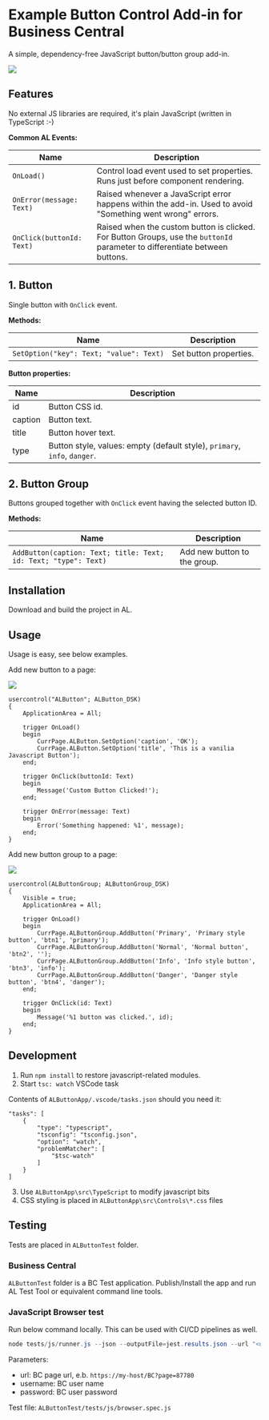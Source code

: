 # Example Button Control Add-in for Business Central

A simple, dependency-free JavaScript button/button group add-in.

![](https://raw.githubusercontent.com/dynasist/al-button/master/media/screenshot.png)

## Features

No external JS libraries are required, it's plain JavaScript (written in TypeScript :-)

**Common AL Events:**

|Name    |Description|
|--------|-----------|
|`OnLoad()`|Control load event used to set properties. Runs just before component rendering. |
|`OnError(message: Text)`|Raised whenever a JavaScript error happens within the add-in. Used to avoid "Something went wrong" errors. |
|`OnClick(buttonId: Text)`|Raised when the custom button is clicked. For Button Groups, use the `buttonId` parameter to differentiate between buttons. |

## 1. Button

Single button with `OnClick` event.

**Methods:**

|Name    |Description|
|--------|-----------|
|`SetOption("key": Text; "value": Text)`|Set button properties. |

**Button properties:**

|Name    |Description|
|--------|-----------|
|id|Button CSS id. |
|caption|Button text. |
|title|Button hover text. |
|type|Button style, values: empty (default style), `primary`, `info`, `danger`. |


## 2. Button Group

Buttons grouped together with `OnClick` event having the selected button ID.

**Methods:**

|Name    |Description|
|--------|-----------|
|`AddButton(caption: Text; title: Text; id: Text; "type": Text)`|Add new button to the group. |


## Installation

Download and build the project in AL.

## Usage

Usage is easy, see below examples.

Add new button to a page:

![](https://raw.githubusercontent.com/dynasist/al-button/master/media/button.png)

```
usercontrol("ALButton"; ALButton_DSK)
{
    ApplicationArea = All;

    trigger OnLoad()
    begin
        CurrPage.ALButton.SetOption('caption', 'OK');
        CurrPage.ALButton.SetOption('title', 'This is a vanilia Javascript Button');
    end;

    trigger OnClick(buttonId: Text)
    begin
        Message('Custom Button Clicked!');
    end;

    trigger OnError(message: Text)
    begin 
        Error('Something happened: %1', message);
    end;
}
```

Add new button group to a page:

![](https://raw.githubusercontent.com/dynasist/al-button/master/media/buttongroup.png)

```
usercontrol(ALButtonGroup; ALButtonGroup_DSK)
{
    Visible = true;
    ApplicationArea = All;

    trigger OnLoad()
    begin
        CurrPage.ALButtonGroup.AddButton('Primary', 'Primary style button', 'btn1', 'primary');
        CurrPage.ALButtonGroup.AddButton('Normal', 'Normal button', 'btn2', '');
        CurrPage.ALButtonGroup.AddButton('Info', 'Info style button', 'btn3', 'info');
        CurrPage.ALButtonGroup.AddButton('Danger', 'Danger style button', 'btn4', 'danger');
    end;

    trigger OnClick(id: Text)
    begin
        Message('%1 button was clicked.', id);
    end;
}
```

## Development

1. Run `npm install` to restore javascript-related modules.
2. Start `tsc: watch` VSCode task

Contents of `ALButtonApp/.vscode/tasks.json` should you need it:
```
"tasks": [
    {
        "type": "typescript",
        "tsconfig": "tsconfig.json",
        "option": "watch",
        "problemMatcher": [
            "$tsc-watch"
        ]
    }
]
```

3. Use `ALButtonApp\src\TypeScript` to modify javascript bits
4. CSS styling is placed in `ALButtonApp\src\Controls\*.css` files

## Testing

Tests are placed in `ALButtonTest` folder.

### Business Central

`ALButtonTest` folder is a BC Test application. Publish/Install the app and run AL Test Tool or equivalent command line tools.

### JavaScript Browser test

Run below command locally. This can be used with CI/CD pipelines as well.

```powershell
node tests/js/runner.js --json --outputFile=jest.results.json --url "<url>" --username <name> --password <pass>
```

Parameters:
- url: BC page url, e.b. `https://my-host/BC?page=87780`
- username: BC user name
- password: BC user password

Test file: `ALButtonTest/tests/js/browser.spec.js`


